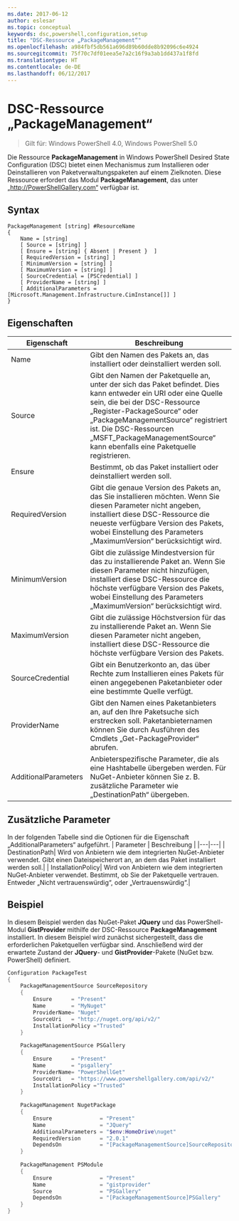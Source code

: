 ```yaml
---
ms.date: 2017-06-12
author: eslesar
ms.topic: conceptual
keywords: dsc,powershell,configuration,setup
title: "DSC-Ressource „PackageManagement“"
ms.openlocfilehash: a984fbf5db561a696d89b60dde8b92096c6e4924
ms.sourcegitcommit: 75f70c7df01eea5e7a2c16f9a3ab1dd437a1f8fd
ms.translationtype: HT
ms.contentlocale: de-DE
ms.lasthandoff: 06/12/2017
---
```

# <a name="dsc-packagemanagement-resource"></a>DSC-Ressource „PackageManagement“

> Gilt für: Windows PowerShell 4.0, Windows PowerShell 5.0

Die Ressource **PackageManagement** in Windows PowerShell Desired State Configuration (DSC) bietet einen Mechanismus zum Installieren oder Deinstallieren von Paketverwaltungspaketen auf einem Zielknoten. Diese Ressource erfordert das Modul **PackageManagement**, das unter „http://PowerShellGallery.com“ verfügbar ist.

## <a name="syntax"></a>Syntax

```
PackageManagement [string] #ResourceName
{
    Name = [string]
    [ Source = [string] ]
    [ Ensure = [string] { Absent | Present }  ]
    [ RequiredVersion = [string] ]
    [ MinimumVersion = [string] ]
    [ MaximumVersion = [string] ]
    [ SourceCredential = [PSCredential] ]
    [ ProviderName = [string] ]
    [ AdditionalParameters = [Microsoft.Management.Infrastructure.CimInstance[]] ]
}
```

## <a name="properties"></a>Eigenschaften
|  Eigenschaft  |  Beschreibung   | 
|---|---| 
| Name| Gibt den Namen des Pakets an, das installiert oder deinstalliert werden soll.| 
| Source| Gibt den Namen der Paketquelle an, unter der sich das Paket befindet. Dies kann entweder ein URI oder eine Quelle sein, die bei der DSC-Ressource „Register-PackageSource“ oder „PackageManagementSource“ registriert ist. Die DSC-Ressourcen „MSFT_PackageManagementSource“ kann ebenfalls eine Paketquelle registrieren.| 
| Ensure| Bestimmt, ob das Paket installiert oder deinstalliert werden soll.| 
| RequiredVersion| Gibt die genaue Version des Pakets an, das Sie installieren möchten. Wenn Sie diesen Parameter nicht angeben, installiert diese DSC-Ressource die neueste verfügbare Version des Pakets, wobei Einstellung des Parameters „MaximumVersion“ berücksichtigt wird.| 
| MinimumVersion| Gibt die zulässige Mindestversion für das zu installierende Paket an. Wenn Sie diesen Parameter nicht hinzufügen, installiert diese DSC-Ressource die höchste verfügbare Version des Pakets, wobei Einstellung des Parameters „MaximumVersion“ berücksichtigt wird.| 
| MaximumVersion| Gibt die zulässige Höchstversion für das zu installierende Paket an. Wenn Sie diesen Parameter nicht angeben, installiert diese DSC-Ressource die höchste verfügbare Version des Pakets.| 
| SourceCredential | Gibt ein Benutzerkonto an, das über Rechte zum Installieren eines Pakets für einen angegebenen Paketanbieter oder eine bestimmte Quelle verfügt.| 
| ProviderName| Gibt den Namen eines Paketanbieters an, auf den Ihre Paketsuche sich erstrecken soll. Paketanbieternamen können Sie durch Ausführen des Cmdlets „Get-PackageProvider“ abrufen.| 
| AdditionalParameters| Anbieterspezifische Parameter, die als eine Hashtabelle übergeben werden. Für NuGet-Anbieter können Sie z. B. zusätzliche Parameter wie „DestinationPath“ übergeben.| 

## <a name="additional-parameters"></a>Zusätzliche Parameter
In der folgenden Tabelle sind die Optionen für die Eigenschaft „AdditionalParameters“ aufgeführt.
|  Parameter  | Beschreibung   | 
|---|---|
| DestinationPath| Wird von Anbietern wie dem integrierten NuGet-Anbieter verwendet. Gibt einen Dateispeicherort an, an dem das Paket installiert werden soll.|
| InstallationPolicy| Wird von Anbietern wie dem integrierten NuGet-Anbieter verwendet. Bestimmt, ob Sie der Paketquelle vertrauen. Entweder „Nicht vertrauenswürdig“, oder „Vertrauenswürdig“.|

## <a name="example"></a>Beispiel

In diesem Beispiel werden das NuGet-Paket **JQuery** und das PowerShell-Modul **GistProvider** mithilfe der DSC-Ressource **PackageManagement** installiert. In diesem Beispiel wird zunächst sichergestellt, dass die erforderlichen Paketquellen verfügbar sind. Anschließend wird der erwartete Zustand der **JQuery**- und **GistProvider**-Pakete (NuGet bzw. PowerShell) definiert.

```powershell
Configuration PackageTest
{    
    PackageManagementSource SourceRepository 
    { 
        Ensure      = "Present" 
        Name        = "MyNuget" 
        ProviderName= "Nuget" 
        SourceUri   = "http://nuget.org/api/v2/"   
        InstallationPolicy ="Trusted" 
    }    
    
    PackageManagementSource PSGallery 
    { 
        Ensure      = "Present" 
        Name        = "psgallery" 
        ProviderName= "PowerShellGet" 
        SourceUri   = "https://www.powershellgallery.com/api/v2/"   
        InstallationPolicy ="Trusted" 
    } 
          
    PackageManagement NugetPackage 
    { 
        Ensure               = "Present"  
        Name                 = "JQuery"
        AdditionalParameters = "$env:HomeDrive\nuget"
        RequiredVersion      = "2.0.1" 
        DependsOn            = "[PackageManagementSource]SourceRepository" 
    }
    
    PackageManagement PSModule 
    { 
        Ensure               = "Present"  
        Name                 = "gistprovider"
        Source               = "PSGallery"
        DependsOn            = "[PackageManagementSource]PSGallery" 
    }
}
```

